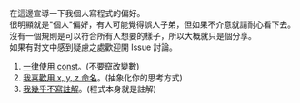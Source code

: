 在這邊宣導一下我個人寫程式的偏好。  
很明顯就是"個人"偏好，有人可能覺得誤人子弟，但如果不介意就請耐心看下去。  
沒有一個規則是可以符合所有人想要的樣子，所以大概就只是個分享。  
如果有對文中感到疑慮之處歡迎開 Issue 討論。

1. [一律使用 const](https://github.com/QimatLuo/best_practice/blob/main/var_let_const.md)。(不要竄改變數)
1. [我喜歡用 x, y, z 命名](https://github.com/QimatLuo/best_practice/blob/main/xyz.md)。(抽象化你的思考方式)
1. [我幾乎不寫註解](https://github.com/QimatLuo/best_practice/blob/main/curry.md)。(程式本身就是註解)
